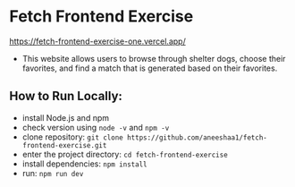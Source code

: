 # Fetch Frontend Exercise
https://fetch-frontend-exercise-one.vercel.app/
- This website allows users to browse through shelter dogs, choose their favorites, and find a match that is generated based on their favorites.

## How to Run Locally:
- install Node.js and npm
- check version using ```node -v``` and ```npm -v```
- clone repository: ```git clone https://github.com/aneeshaa1/fetch-frontend-exercise.git```
- enter the project directory: ```cd fetch-frontend-exercise```
- install dependencies: ```npm install```
- run: ```npm run dev```

